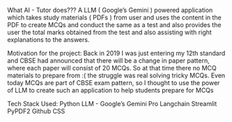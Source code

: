 What AI - Tutor does???
A LLM ( Google’s Gemini ) powered application which takes study materials ( PDFs ) from user and uses the content in the PDF to create MCQs and conduct the same as a test and also provides the user the total marks obtained from the test and also assisting with right explanations to the answers.

Motivation for the project:
Back in 2019 I was just entering my 12th standard and CBSE had announced that there will be a change in paper pattern, where each paper will consist of 20 MCQs. So at that time there no MCQ materials to prepare from :( the struggle was real solving tricky MCQs.
Even today MCQs are part of CBSE exam pattern, so I thought to use the power of LLM to create such an application to help students prepare for MCQs

Tech Stack Used:
Python
LLM - Google’s Gemini Pro
Langchain
Streamlit
PyPDF2
Github
CSS

